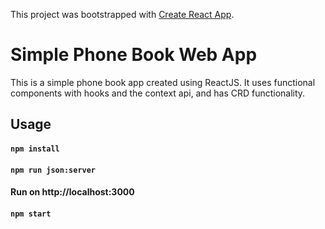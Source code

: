 This project was bootstrapped with [Create React App](https://github.com/facebook/create-react-app).

# Simple Phone Book Web App

This is a simple phone book app created using ReactJS. It uses functional components with hooks and the context api, and has CRD functionality.

## Usage

#### `npm install`

#### `npm run json:server`

#### Run on http://localhost:3000
#### `npm start`
